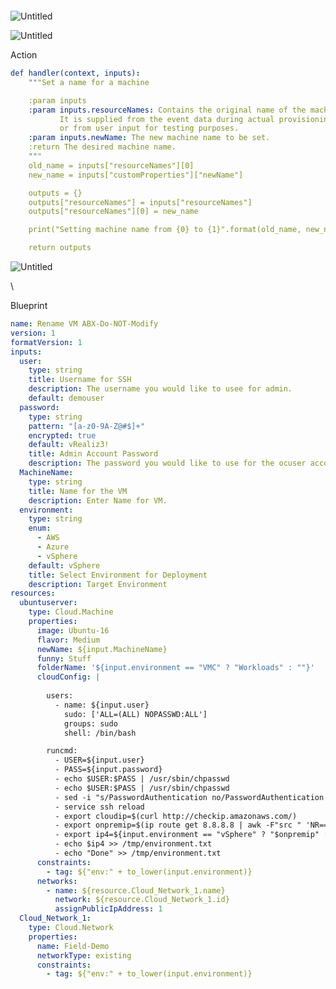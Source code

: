 ```yaml

```

![Untitled](https://prod-files-secure.s3.us-west-2.amazonaws.com/cc60dda1-95a9-4322-bb8c-248e45010633/9a2ab688-5659-4c54-b762-d26c8f154701/Untitled.png)

![Untitled](https://prod-files-secure.s3.us-west-2.amazonaws.com/cc60dda1-95a9-4322-bb8c-248e45010633/c1918044-a0ce-4b4d-97d5-0622dd28bb55/Untitled.png)

Action

```yaml
def handler(context, inputs):
    """Set a name for a machine

    :param inputs
    :param inputs.resourceNames: Contains the original name of the machine.
           It is supplied from the event data during actual provisioning
           or from user input for testing purposes.
    :param inputs.newName: The new machine name to be set.
    :return The desired machine name.
    """
    old_name = inputs["resourceNames"][0]
    new_name = inputs["customProperties"]["newName"]

    outputs = {}
    outputs["resourceNames"] = inputs["resourceNames"]
    outputs["resourceNames"][0] = new_name

    print("Setting machine name from {0} to {1}".format(old_name, new_name))

    return outputs

```

![Untitled](https://prod-files-secure.s3.us-west-2.amazonaws.com/cc60dda1-95a9-4322-bb8c-248e45010633/e6842d77-52b3-48d2-a60e-318d10cf93bc/Untitled.png)

\

Blueprint

```yaml
name: Rename VM ABX-Do-NOT-Modify
version: 1
formatVersion: 1
inputs:
  user:
    type: string
    title: Username for SSH
    description: The username you would like to usee for admin.
    default: demouser
  password:
    type: string
    pattern: "[a-z0-9A-Z@#$]+"
    encrypted: true
    default: vRealiz3!
    title: Admin Account Password
    description: The password you would like to use for the ocuser account.
  MachineName:
    type: string
    title: Name for the VM
    description: Enter Name for VM.
  environment:
    type: string
    enum:
      - AWS
      - Azure
      - vSphere
    default: vSphere
    title: Select Environment for Deployment
    description: Target Environment
resources:
  ubuntuserver:
    type: Cloud.Machine
    properties:
      image: Ubuntu-16
      flavor: Medium
      newName: ${input.MachineName}
      funny: Stuff
      folderName: '${input.environment == "VMC" ? "Workloads" : ""}'
      cloudConfig: |
        
        users:
          - name: ${input.user}
            sudo: ['ALL=(ALL) NOPASSWD:ALL']
            groups: sudo
            shell: /bin/bash

        runcmd:
          - USER=${input.user}
          - PASS=${input.password}
          - echo $USER:$PASS | /usr/sbin/chpasswd
          - echo $USER:$PASS | /usr/sbin/chpasswd
          - sed -i "s/PasswordAuthentication no/PasswordAuthentication yes/g" /etc/ssh/sshd_config
          - service ssh reload
          - export cloudip=$(curl http://checkip.amazonaws.com/)
          - export onpremip=$(ip route get 8.8.8.8 | awk -F"src " 'NR==1{split($2,a," ");print a[1]}')
          - export ip4=${input.environment == "vSphere" ? "$onpremip" : (input.environment == "VMC" ? "$onpremip" : "$cloudip")}
          - echo $ip4 >> /tmp/environment.txt
          - echo "Done" >> /tmp/environment.txt
      constraints:
        - tag: ${"env:" + to_lower(input.environment)}
      networks:
        - name: ${resource.Cloud_Network_1.name}
          network: ${resource.Cloud_Network_1.id}
          assignPublicIpAddress: 1
  Cloud_Network_1:
    type: Cloud.Network
    properties:
      name: Field-Demo
      networkType: existing
      constraints:
        - tag: ${"env:" + to_lower(input.environment)}

```
